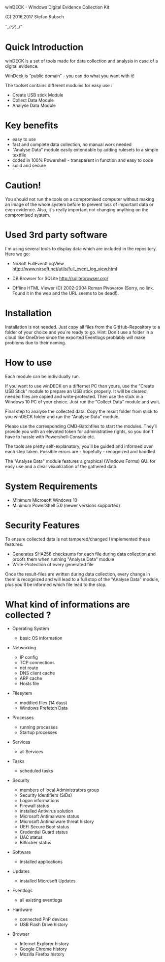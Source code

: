 winDECK - Windows Digital Evidence Collection Kit

(C) 2016,2017 Stefan Kubsch                            

¯\_(ツ)_/¯                                         


Quick Introduction
==================

winDECK is a set of tools made for data collection and analysis in case of a digital evidence.

WinDeck is "public domain" - you can do what you want with it!

The toolset contains different modules for easy use :

- Create USB stick Module
- Collect Data Module
- Analyse Data Module

Key benefits
============

- easy to use
- fast and complete data collection, no manual work needed
- "Analyse Data" module easily extendable by adding rulesets to a simple textfile
- coded in 100% Powershell - transparent in function and easy to code
- solid and secure

Caution! 
========

You should not run the tools on a compromised computer without making an image of the whole system before to prevent loss of important data or even evidence. Also, it´s really important not changing anything on the compromised system.

Used 3rd party software
=======================

I´m using several tools to display data which are included in the repository. Here we go:

- 	NirSoft FullEventLogView
	http://www.nirsoft.net/utils/full_event_log_view.html

-	DB Browser for SQLite
	http://sqlitebrowser.org/
	
- 	Offline HTML Viewer
	(C) 2002-2004 Roman Pivovarov
	(Sorry, no link. Found it in the web and the URL seems to be dead!).

Installation
============

Installation is not needed. Just copy all files from the GitHub-Repository to a folder of your choice and you´re ready to go. Hint: Don´t use a folder in a cloud like OneDrive since the exported Eventlogs problably will make problems due to their naming.

How to use
==========

Each module can be individually run.

If you want to use winDECK on a differnet PC than yours, use the "Create USB Stick" module to prepare an USB stick properly. It will be cleared, needed files are copied and write-protected.
Then use the stick in a Windows 10 PC of your choice. Just run the "Collect Data" module and wait.

Final step to analyse the collected data: Copy the result folder from stick to you winDECK folder and run the "Analyse Data" module.

Please use the corresponding CMD-Batchfiles to start the modules. They´ll provide you with an elevated token for administrative rights, so you don´t have to hassle with 
Powershell-Console etc.

The tools are pretty self-explanatory, you´ll be guided and informed over each step taken. Possible errors are - hopefully - recognized and handled.

The "Analyse Data" module features a graphical (Windows Forms) GUI for easy use and a clear visualization of the gathered data.

System Requirements
===================

- Minimum Microsoft Windows 10
- Minimum PowerShell 5.0 (newer versions supported)

Security Features
=================

To ensure collected data is not tampered/changed I implemented these features:

- Generates SHA256 checksums for each file during data collection and proofs them when running "Analyse Data" module
- Write-Protection of every generated file

Once the result-files are written during data collection, every change in them is recognized and will lead to a full stop of the "Analyse Data" module, plus you´ll be informed which file lead to the stop.

What kind of informations are collected ?
=========================================

- Operating System
	- basic OS information

- Networking
	- IP config
	- TCP connections
	- net route
	- DNS client cache
	- ARP cache
	- Hosts file

- Filesytem
	- modified files (14 days)
	- Windows Prefetch Data

- Processes
	- running processes
	- Startup processes

- Services
	- all Services
	
- Tasks
	- scheduled tasks

- Security
	- members of local Administrators group
	- Security Identifiers (SIDs)
	- Logon informations
	- Firewall status
	- installed Antivirus solution
	- Microsoft Antimalware status 
	- Microsoft Antimalware threat history
	- UEFI Secure Boot status
	- Credential Guard status
	- UAC status
	- Bitlocker status

- Software
	- installed applications

- Updates
	- installed Microsoft Updates

- Eventlogs
	- all existing eventlogs

- Hardware
	- connected PnP devices
	- USB Flash Drive history
	
- Browser
	- Internet Explorer history
	- Google Chrome history
	- Mozilla Firefox history
